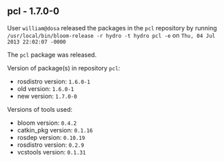 ## pcl - 1.7.0-0

User `william@dosa` released the packages in the `pcl` repository by running `/usr/local/bin/bloom-release -r hydro -t hydro pcl -e` on `Thu, 04 Jul 2013 22:02:07 -0000`

The `pcl` package was released.

Version of package(s) in repository `pcl`:
- rosdistro version: `1.6.0-1`
- old version: `1.6.0-1`
- new version: `1.7.0-0`

Versions of tools used:
- bloom version: `0.4.2`
- catkin_pkg version: `0.1.16`
- rosdep version: `0.10.19`
- rosdistro version: `0.2.9`
- vcstools version: `0.1.31`


